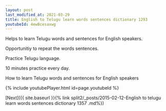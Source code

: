 ```yaml
---
layout: post
last_modified_at: 2021-03-29
title: English to Telugu learn words sentences dictionary 1293 
youtubeId: 4ewBcesaxwg
---
```

 
 
Helps to learn Telugu words and sentences for English speakers.

Opportunitiy to repeat the words sentences. 

Practice Telugu language. 
 
10 minutes practice every day. 
 
How to learn Telugu words and sentences for English speakers 
 
{% include youtubePlayer.html id=page.youtubeId %}
 
 
[Next]({{ site.baseurl }}{% link  split2/_posts/2015-02-12-English to telugu learn words sentences dictionary 1357 .md%})
 
